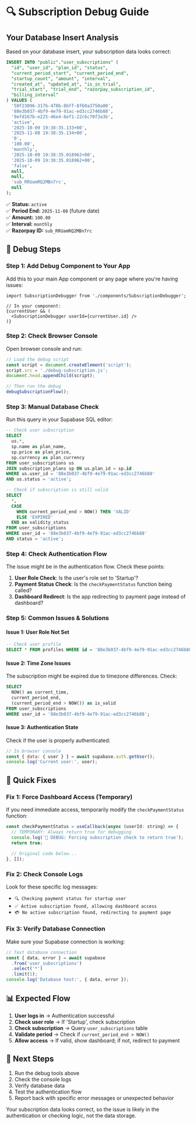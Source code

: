 # 🔍 Subscription Debug Guide

## Your Database Insert Analysis

Based on your database insert, your subscription data looks correct:

```sql
INSERT INTO "public"."user_subscriptions" (
  "id", "user_id", "plan_id", "status", 
  "current_period_start", "current_period_end", 
  "startup_count", "amount", "interval", 
  "created_at", "updated_at", "is_in_trial", 
  "trial_start", "trial_end", "razorpay_subscription_id", 
  "billing_interval"
) VALUES (
  '50f23096-317b-470b-8bff-8f60a3750a00', 
  '88e3b037-4bf9-4e79-91ac-ed3cc2746b88', 
  '9efd167b-e225-46e4-8ef1-22c6c70f3a3b', 
  'active', 
  '2025-10-09 19:38:35.133+00', 
  '2025-11-08 19:38:35.134+00', 
  '0', 
  '100.00', 
  'monthly', 
  '2025-10-09 19:38:35.018962+00', 
  '2025-10-09 19:38:35.018962+00', 
  'false', 
  null, 
  null, 
  'sub_RRUamRQ2MBn7rc', 
  null
);
```

✅ **Status:** `active`  
✅ **Period End:** `2025-11-08` (future date)  
✅ **Amount:** `100.00`  
✅ **Interval:** `monthly`  
✅ **Razorpay ID:** `sub_RRUamRQ2MBn7rc`  

## 🔧 Debug Steps

### Step 1: Add Debug Component to Your App

Add this to your main App component or any page where you're having issues:

```tsx
import SubscriptionDebugger from './components/SubscriptionDebugger';

// In your component:
{currentUser && (
  <SubscriptionDebugger userId={currentUser.id} />
)}
```

### Step 2: Check Browser Console

Open browser console and run:

```javascript
// Load the debug script
const script = document.createElement('script');
script.src = './debug-subscription.js';
document.head.appendChild(script);

// Then run the debug
debugSubscriptionFlow();
```

### Step 3: Manual Database Check

Run this query in your Supabase SQL editor:

```sql
-- Check user subscription
SELECT 
  us.*,
  sp.name as plan_name,
  sp.price as plan_price,
  sp.currency as plan_currency
FROM user_subscriptions us
JOIN subscription_plans sp ON us.plan_id = sp.id
WHERE us.user_id = '88e3b037-4bf9-4e79-91ac-ed3cc2746b88'
AND us.status = 'active';

-- Check if subscription is still valid
SELECT 
  *,
  CASE 
    WHEN current_period_end > NOW() THEN 'VALID'
    ELSE 'EXPIRED'
  END as validity_status
FROM user_subscriptions 
WHERE user_id = '88e3b037-4bf9-4e79-91ac-ed3cc2746b88'
AND status = 'active';
```

### Step 4: Check Authentication Flow

The issue might be in the authentication flow. Check these points:

1. **User Role Check**: Is the user's role set to 'Startup'?
2. **Payment Status Check**: Is the `checkPaymentStatus` function being called?
3. **Dashboard Redirect**: Is the app redirecting to payment page instead of dashboard?

### Step 5: Common Issues & Solutions

#### Issue 1: User Role Not Set
```sql
-- Check user profile
SELECT * FROM profiles WHERE id = '88e3b037-4bf9-4e79-91ac-ed3cc2746b88';
```

#### Issue 2: Time Zone Issues
The subscription might be expired due to timezone differences. Check:
```sql
SELECT 
  NOW() as current_time,
  current_period_end,
  (current_period_end > NOW()) as is_valid
FROM user_subscriptions 
WHERE user_id = '88e3b037-4bf9-4e79-91ac-ed3cc2746b88';
```

#### Issue 3: Authentication State
Check if the user is properly authenticated:
```javascript
// In browser console
const { data: { user } } = await supabase.auth.getUser();
console.log('Current user:', user);
```

## 🚀 Quick Fixes

### Fix 1: Force Dashboard Access (Temporary)
If you need immediate access, temporarily modify the `checkPaymentStatus` function:

```javascript
const checkPaymentStatus = useCallback(async (userId: string) => {
  // TEMPORARY: Always return true for debugging
  console.log('🔧 DEBUG: Forcing subscription check to return true');
  return true;
  
  // Original code below...
}, []);
```

### Fix 2: Check Console Logs
Look for these specific log messages:
- `🔍 Checking payment status for startup user`
- `✅ Active subscription found, allowing dashboard access`
- `💳 No active subscription found, redirecting to payment page`

### Fix 3: Verify Database Connection
Make sure your Supabase connection is working:
```javascript
// Test database connection
const { data, error } = await supabase
  .from('user_subscriptions')
  .select('*')
  .limit(1);
console.log('Database test:', { data, error });
```

## 📊 Expected Flow

1. **User logs in** → Authentication successful
2. **Check user role** → If 'Startup', check subscription
3. **Check subscription** → Query `user_subscriptions` table
4. **Validate period** → Check if `current_period_end > NOW()`
5. **Allow access** → If valid, show dashboard; if not, redirect to payment

## 🎯 Next Steps

1. Run the debug tools above
2. Check the console logs
3. Verify database data
4. Test the authentication flow
5. Report back with specific error messages or unexpected behavior

Your subscription data looks correct, so the issue is likely in the authentication or checking logic, not the data storage.

